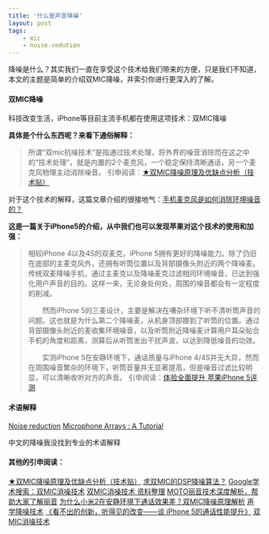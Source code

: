 ```yaml
---
title: '什么是声音降噪'
layout: post
tags:
    - mic
    - noise-redution
---
```


降噪是什么？其实我们一直在享受这个技术给我们带来的方便，只是我们不知道，本文的主题是简单的介绍双MIC降噪，并索引你进行更深入的了解。

#### 双MIC降噪

科技改变生活，iPhone等目前主流手机都在使用这项技术：双MIC降噪

**具体是个什么东西呢？来看下通俗解释：**
> 所谓“双mic抗噪技术”是指通过技术处理，将外界的噪音消除而在这之中的“技术处理”，就是内置的2个麦克风，一个稳定保持清晰通话，另一个麦克风物理主动消除噪音。
引申阅读：[★双MIC降噪原理及优缺点分析（技术贴）](http://tieba.baidu.com/p/2126118342)

对于这个技术的解释，这篇文章介绍的很接地气：[手机麦克风是如何消除环境噪音的？](http://www.igao7.com/reduce-noice.html)

**这是一篇关于iPhone5的介绍，从中我们也可以发现苹果对这个技术的使用和加强：**
> 相较iPhone 4以及4S的双麦克，iPhone 5拥有更好的降噪能力。除了仍旧在底部的主麦克风外，还拥有听筒位置以及背部摄像头附近的两个降噪麦。传统双麦降噪手机，通过主麦克以及降噪麦克过滤相同环境噪音，已达到强化用户声音的目的。这样一来，无论身处何处，周围的噪音都会有一定程度的削减。
> 
> 　　然而iPhone 5的三麦设计，主要是解决在嘈杂环境下听不清听筒声音的问题。这也就是为什么第二个降噪麦，从机身顶部挪到了听筒的位置。通过背部摄像头附近的麦收集环境噪音，以及听筒附近降噪麦计算用户耳朵贴合手机的角度和距离，测算后从听筒发出干扰声波，以达到降低噪音的功效。
> 
> 　　实测iPhone 5在安静环境下，通话质量与iPhone 4/4S并无大异，然而在周围噪音繁杂的环境下，听筒音量并无显著提高，但是噪音过滤比较明显，可以清晰收听对方的声音。
引申阅读：[体验全面提升 苹果iPhone 5评测](http://tech.sina.com.cn/mobile/n/2012-09-21/11497643200.shtml)

#### 术语解释

[Noise reduction](http://en.wikipedia.org/wiki/Noise_reduction)
[Microphone Arrays : A Tutorial](http://www.multimediasignalprocessing.com/PDF/tutorial6.pdf)

中文的降噪我没找到专业的术语解释

#### 其他的引申阅读：

[★双MIC降噪原理及优缺点分析（技术贴）](http://tieba.baidu.com/p/2126118342)
[求双MIC的DSP降噪算法？](http://bbs.21ic.com/icview-244981-1-1.html)
[Google学术搜索：双MIC消噪技术](http://scholar.google.com/scholar?q=%E5%8F%8CMIC%E6%B6%88%E5%99%AA%E6%8A%80%E6%9C%AF&hl=zh-CN&as_sdt=0&as_vis=1&oi=scholart&sa=X&ei=H8X9UvOUJKaWiQea0oDADQ&ved=0CCcQgQMwAA)
[双MIC消噪技术 资料整理](http://www.docin.com/p-260511024.html)
[MOTO丽音技术深度解析，帮助大家了解丽音](http://bbs.gfan.com/android-4421314-1-1.html)
[为什么小米2在安静环境下通话效果差？双MIC降噪原理解析](http://www.miui.com/thread-1011253-1-1.html)
[声学降噪技术](http://www.slideshare.net/lpzhang/demo-victor-cqf)
[《看不出的创新，听得见的改变——谈 iPhone 5的通话性能提升》](http://qing.blog.sina.com.cn/tj/564012ca330025hg.html)
[双MIC消噪技术](http://bbs.52rd.com/Thread-202698-1-1.html)
